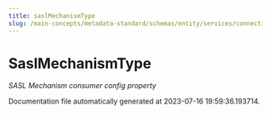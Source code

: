 ```yaml
---
title: saslMechanismType
slug: /main-concepts/metadata-standard/schemas/entity/services/connections/messaging/saslmechanismtype
---
```


# SaslMechanismType

*SASL Mechanism consumer config property*



Documentation file automatically generated at 2023-07-16 19:59:36.193714.
